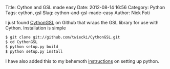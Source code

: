 Title: Cython and GSL made easy
Date: 2012-08-14 16:56
Category: Python
Tags: cython, gsl
Slug: cython-and-gsl-made-easy
Author: Nick Foti

I just found [CythonGSL](https://github.com/twiecki/CythonGSL) on Github that
wraps the GSL library for use with Cython.  Installation is simple
``` bash
$ git clone git://github.com/twiecki/CythonGSL.git 
$ cd CythonGSL
$ python setup.py build
$ python setup.py install
```

I have also added this to my behemoth 
[instructions](/blog/2012/07/17/setting-up-virtualenv-for-data-analysis-on-osx/)
on setting up python.
